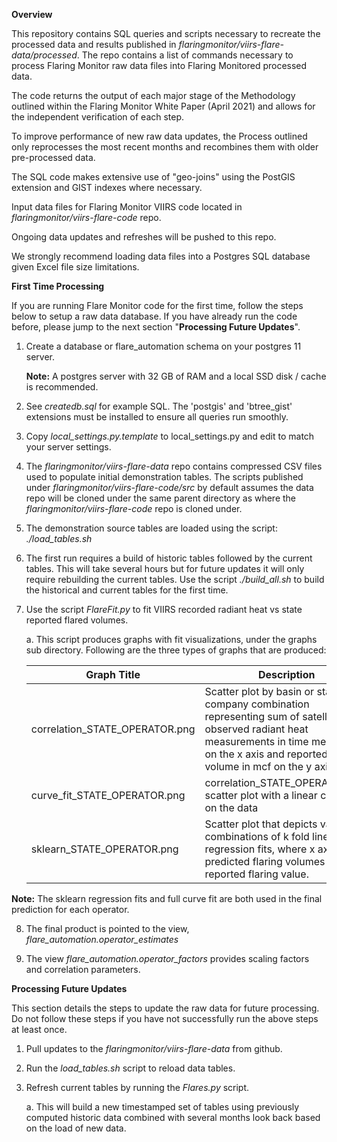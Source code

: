 **Overview**  

This repository contains SQL queries and scripts necessary to recreate the processed data and results published in *flaringmonitor/viirs-flare-data/processed*. The repo contains a list of commands necessary to process Flaring Monitor raw data files into Flaring Monitored processed data.  

The code returns the output of each major stage of the Methodology outlined within the Flaring Monitor White Paper (April 2021) and allows for the independent verification of each step. 

To improve performance of new raw data updates, the Process outlined only reprocesses the most recent months and recombines them with older pre-processed data. 

The SQL code makes extensive use of "geo-joins" using the PostGIS extension and GIST indexes where necessary. 

Input data files for Flaring Monitor VIIRS code located in *flaringmonitor/viirs-flare-code* repo. 

Ongoing data updates and refreshes will be pushed to this repo.

We strongly recommend loading data files into a Postgres SQL database given Excel file size limitations. 

**First Time Processing**  

If you are running Flare Monitor code for the first time, follow the steps below to setup a raw data database. If you have already run the code before, please jump to the next section "**Processing Future Updates**".  

1. Create a database or flare_automation schema on your postgres 11 server. 

   **Note:** A postgres server with 32 GB of RAM and a local SSD disk / cache is recommended.

2. See *createdb.sql* for example SQL. The 'postgis' and 'btree_gist' extensions must be installed to ensure all queries run smoothly.

3. Copy *local_settings.py.template* to local_settings.py and edit to match your server settings.

4. The *flaringmonitor/viirs-flare-data* repo contains compressed CSV files used to populate initial demonstration tables. The scripts published under *flaringmonitor/viirs-flare-code/src* by default assumes the data repo will be cloned under the same parent directory as where the *flaringmonitor/viirs-flare-code* repo is cloned under. 

5. The demonstration source tables are loaded using the script: *./load_tables.sh*

6. The first run requires a build of historic tables followed by the current tables. This will take several hours but for future updates it will only require rebuilding the current tables. Use the script *./build_all.sh* to build the historical and current tables for the first time.

7. Use the script *FlareFit.py* to fit VIIRS recorded radiant heat vs state reported flared volumes. 

   a. This script produces graphs with fit visualizations, under the graphs sub directory. Following are the three types of graphs that are produced:  

    <table>
    <thead>
    <tr>
    <th>Graph Title</th>
    <th>Description</th>
    </tr>
    </thead>
    <tbody>
    <tr>
    <td>correlation_STATE_OPERATOR.png</td>
    <td>Scatter plot by basin or state-company combination representing sum of satellite observed radiant heat measurements in time megawatts on the x axis and reported flaring volume in mcf on the y axis</td>
    </tr>
    <tr>
    <td>curve_fit_STATE_OPERATOR.png</td>
    <td>correlation_STATE_OPERATOR.png scatter plot with a linear curve fit  on the data </td>
    </tr>
    <tr>
    <td>sklearn_STATE_OPERATOR.png</td>
    <td>Scatter plot that depicts various combinations of k fold linear regression fits, where x axis is predicted flaring volumes and y is reported flaring value.</td>
    </tr>
    </tbody>
    </table>

  **Note:** The sklearn regression fits and full curve fit are both used in the final prediction for each operator.

8. The final product is pointed to the view, *flare_automation.operator_estimates*

9. The view *flare_automation.operator_factors* provides scaling factors and correlation parameters.



**Processing Future Updates**  

This section details the steps to update the raw data for future processing. Do not follow these steps if you have not successfully run the above steps at least once.

1. Pull updates to the *flaringmonitor/viirs-flare-data* from github.

2. Run the *load_tables.sh* script to reload data tables.

3. Refresh current tables by running the *Flares.py* script. 

   a. This will build a new timestamped set of tables using previously computed historic data combined with several months look back based on the load of new data. 


